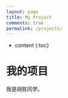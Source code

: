 ```yaml
---
layout: page
title: My Project
comments: true
permalink: /projects/
---
```


* content
{:toc}

# 我的项目
我是胡胜同学。